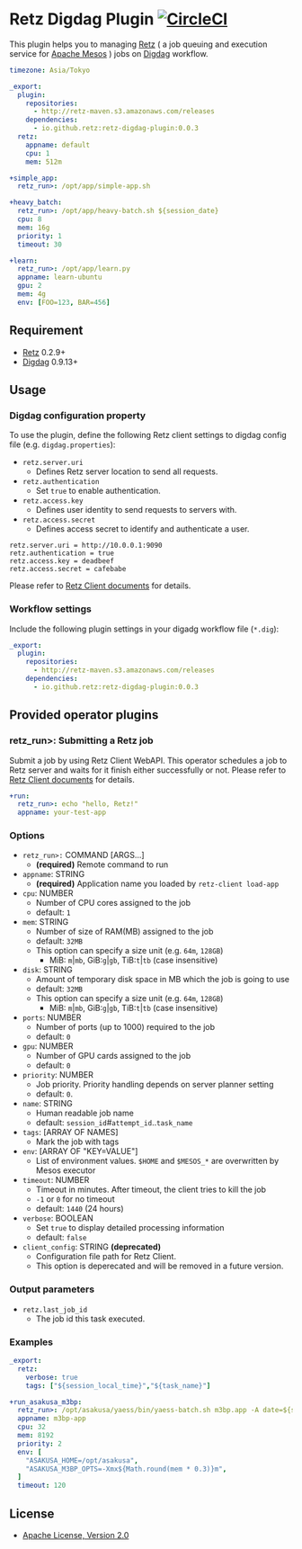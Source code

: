 # Retz Digdag Plugin [![CircleCI](https://circleci.com/gh/retz/retz-digdag-plugin.svg?style=svg)](https://circleci.com/gh/retz/retz-digdag-plugin)

This plugin helps you to managing [Retz](https://github.com/retz/retz) ( a job queuing and execution service for [Apache Mesos](http://mesos.apache.org) ) jobs on
[Digdag](https://github.com/treasure-data/digdag) workflow.

```yaml
timezone: Asia/Tokyo

_export:
  plugin:
    repositories:
      - http://retz-maven.s3.amazonaws.com/releases
    dependencies:
      - io.github.retz:retz-digdag-plugin:0.0.3
  retz:
    appname: default
    cpu: 1
    mem: 512m

+simple_app:
  retz_run>: /opt/app/simple-app.sh

+heavy_batch:
  retz_run>: /opt/app/heavy-batch.sh ${session_date}
  cpu: 8
  mem: 16g
  priority: 1
  timeout: 30

+learn:
  retz_run>: /opt/app/learn.py
  appname: learn-ubuntu
  gpu: 2
  mem: 4g
  env: [FOO=123, BAR=456]
```

## Requirement

- [Retz](https://github.com/retz/retz) 0.2.9+
- [Digdag](https://github.com/treasure-data/digdag) 0.9.13+

## Usage

### Digdag configuration property

To use the plugin, define the following Retz client settings to digdag config file (e.g. `digdag.properties`):

- `retz.server.uri`
  - Defines Retz server location to send all requests.
- `retz.authentication`
  - Set `true` to enable authentication.
- `retz.access.key`
  - Defines user identity to send requests to servers with.
- `retz.access.secret`
  - Defines access secret to identify and authenticate a user.

```properties
retz.server.uri = http://10.0.0.1:9090
retz.authentication = true
retz.access.key = deadbeef
retz.access.secret = cafebabe
```

Please refer to [Retz Client documents](https://github.com/retz/retz/blob/master/doc/api.rst#client-configuration-file) for details.

### Workflow settings

Include the following plugin settings in your digadg workflow file (`*.dig`):

```yaml
_export:
  plugin:
    repositories:
      - http://retz-maven.s3.amazonaws.com/releases
    dependencies:
      - io.github.retz:retz-digdag-plugin:0.0.3
```

## Provided operator plugins

### retz_run>: Submitting a Retz job

Submit a job by using Retz Client WebAPI. This operator schedules a job to Retz server and waits for it finish either successfully or not. Please refer to [Retz Client documents](https://github.com/retz/retz/blob/master/doc/api.rst#client-cli-and-api) for details.

```yaml
+run:
  retz_run>: echo "hello, Retz!"
  appname: your-test-app
```

### Options

- `retz_run>:` COMMAND [ARGS...]
    - **(required)** Remote command to run
- `appname`: STRING
    - **(required)** Application name you loaded by `retz-client load-app`
- `cpu`: NUMBER
    - Number of CPU cores assigned to the job
    - default: `1`
- `mem`: STRING
    - Number of size of RAM(MB) assigned to the job
    - default: `32MB`
    - This option can specify a size unit (e.g. `64m`, `128GB`)
        - MiB: `m`|`mb`, GiB:`g`|`gb`, TiB:`t`|`tb` (case insensitive)
- `disk`: STRING
    - Amount of temporary disk space in MB which the job is going to use
    - default: `32MB`
    - This option can specify a size unit (e.g. `64m`, `128GB`)
        - MiB: `m`|`mb`, GiB:`g`|`gb`, TiB:`t`|`tb` (case insensitive)
- `ports`: NUMBER
    - Number of ports (up to 1000) required to the job
    - default: `0`
- `gpu`: NUMBER
    - Number of GPU cards assigned to the job
    - default: `0`
- `priority`: NUMBER
    - Job priority. Priority handling depends on server planner setting
    - default: `0`.
- `name`: STRING
    - Human readable job name
    - default: `session_id`#`attempt_id`..`task_name`
- `tags`: [ARRAY OF NAMES]
    - Mark the job with tags
- `env`:  [ARRAY OF "KEY=VALUE"]
    - List of environment values. `$HOME` and `$MESOS_*` are overwritten by Mesos executor
- `timeout`: NUMBER
    - Timeout in minutes. After timeout, the client tries to kill the job
    - `-1` or `0` for no timeout
    - default: `1440` (24 hours)
- `verbose`: BOOLEAN
    - Set `true` to display detailed processing information
    - default: `false`
- `client_config`: STRING **(deprecated)**
    - Configuration file path for Retz Client.
    - This option is deperecated and will be removed in a future version.

### Output parameters

- `retz.last_job_id`
    - The job id this task executed.

### Examples

```yaml
_export:
  retz:
    verbose: true
    tags: ["${session_local_time}","${task_name}"]

+run_asakusa_m3bp:
  retz_run>: /opt/asakusa/yaess/bin/yaess-batch.sh m3bp.app -A date=${session_date}
  appname: m3bp-app
  cpu: 32
  mem: 8192
  priority: 2
  env: [
    "ASAKUSA_HOME=/opt/asakusa",
    "ASAKUSA_M3BP_OPTS=-Xmx${Math.round(mem * 0.3)}m",
  ]
  timeout: 120
```

## License
* [Apache License, Version 2.0](http://www.apache.org/licenses/LICENSE-2.0)


